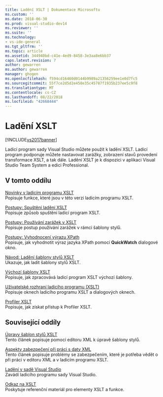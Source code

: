 ```yaml
---
title: Ladění XSLT | Dokumentace Microsoftu
ms.custom: ''
ms.date: 2018-06-30
ms.prod: visual-studio-dev14
ms.reviewer: ''
ms.suite: ''
ms.technology:
- vs-ide-general
ms.tgt_pltfrm: ''
ms.topic: article
ms.assetid: 344940bd-c41e-4ed9-8458-3e3aa8e6bb37
caps.latest.revision: 7
author: gewarren
ms.author: gewarren
manager: ghogen
ms.openlocfilehash: f594cd16460d0144b9989a21356259ee1e0d7fc5
ms.sourcegitcommit: 55f7ce2d5d2e458e35c45787f1935b237ee5c9f8
ms.translationtype: MT
ms.contentlocale: cs-CZ
ms.lasthandoff: 08/22/2018
ms.locfileid: "42668444"
---
```

# <a name="debugging-xslt"></a>Ladění XSLT
[!INCLUDE[vs2017banner](../includes/vs2017banner.md)]

Ladicí program sady Visual Studio můžete použít k ladění XSLT. Ladicí program podporuje můžete nastavovat zarážky, zobrazení stavů provedení transformace XSLT, a tak dále. Ladění XSLT je k dispozici v aplikaci Visual Studio Team System a edici Professional.  
  
## <a name="in-this-section"></a>V tomto oddílu  
 [Novinky v ladicím programu XSLT](../xml-tools/what-s-new-in-the-xslt-debugger.md)  
 Popisuje funkce, které jsou v této verzi ladicím programu XSLT.  
  
 [Postupy: Spuštění ladění XSLT](../xml-tools/how-to-start-debugging-xslt.md)  
 Popisuje způsob spuštění ladicí program XSLT.  
  
 [Postupy: Používání zarážek v XSLT](../xml-tools/how-to-use-breakpoints-with-xslt.md)  
 Popisuje postup používání zarážek v rámci šablony stylů.  
  
 [Postupy: Vyhodnocení výrazu XPath](../xml-tools/how-to-evaluate-an-xpath-expression.md)  
 Popisuje, jak vyhodnotit výraz jazyka XPath pomocí **QuickWatch** dialogové okno.  
  
 [Návod: Ladění šablony stylů XSLT](../xml-tools/walkthrough-debug-an-xslt-style-sheet.md)  
 Ukazuje, jak ladit šablony stylů XSLT.  
  
 [Výchozí šablony XSLT](../xml-tools/xslt-default-templates.md)  
 Popisuje, jak zpracovává ladicí program XSLT výchozí šablony.  
  
 [Uživatelské rozhraní ladicího programu (XSLT)](../xml-tools/debugger-user-interface-xslt.md)  
 Popisuje oknech ladicího programu XSLT a dialogových oknech.  
  
 [Profiler XSLT](../xml-tools/xslt-profiler.md)  
 Popisuje, jak získat přístup k Profiler XSLT.  
  
## <a name="related-sections"></a>Související oddíly  
 [Úpravy šablon stylů XSLT](../xml-tools/editing-xslt-style-sheets.md)  
 Tento článek popisuje pomocí editoru XML k úpravě šablony stylů.  
  
 [Aspekty zabezpečení při práci s daty XML](../xml-tools/security-considerations-when-working-with-xml-data.md)  
 Tento článek popisuje problémy se zabezpečením, které je potřeba vědět o při práci v editoru XML a v ladicím programu XSLT.  
  
 [Ladění v sadě Visual Studio](../debugger/debugging-in-visual-studio.md)  
 Zavádí ladicího programu sady Visual Studio.  
  
 [Odkaz na XSLT](http://msdn.microsoft.com/en-us/678bcd68-cbbb-4be5-9dd2-40f94488a1cf)  
 Poskytuje referenční materiál pro elementy XSLT a funkce.

